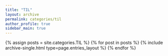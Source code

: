 ```yaml
---
title: "TIL"
layout: archive
permalink: categories/til
author_profile: true
sidebar_main: true
---
```



{% assign posts = site.categories.TIL %}
{% for post in posts %} {% include archive-single.html type=page.entries_layout %} {% endfor %}
